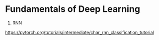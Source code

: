 

# Fundamentals of Deep Learning

1. RNN


https://pytorch.org/tutorials/intermediate/char_rnn_classification_tutorial
